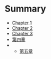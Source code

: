 # Summary
* [Chapter 1](chapter1.md)
* [Chapter 2](chapter2.md)
* [Chapter 3](chapter3.md)
* [第四章](chapter4.md)
* * [第五章](chapter5.md)







